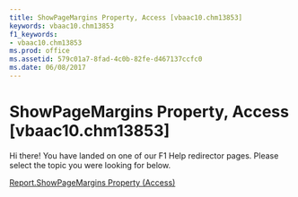```yaml
---
title: ShowPageMargins Property, Access [vbaac10.chm13853]
keywords: vbaac10.chm13853
f1_keywords:
- vbaac10.chm13853
ms.prod: office
ms.assetid: 579c01a7-8fad-4c0b-82fe-d467137ccfc0
ms.date: 06/08/2017
---
```



# ShowPageMargins Property, Access [vbaac10.chm13853]

Hi there! You have landed on one of our F1 Help redirector pages. Please select the topic you were looking for below.

[Report.ShowPageMargins Property (Access)](http://msdn.microsoft.com/library/7001d6ae-40db-ca7b-5276-0f299890ff9f%28Office.15%29.aspx)

